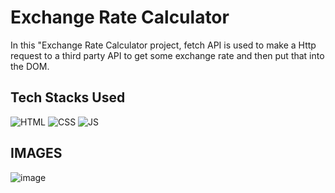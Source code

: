 # Exchange Rate Calculator
In this "Exchange Rate Calculator project, fetch API is used to make a Http request to a third party API to get some exchange rate and then put that into the DOM.

## Tech Stacks Used


![HTML](https://img.shields.io/badge/html5%20-%23E34F26.svg?&style=for-the-badge&logo=html5&logoColor=white)
![CSS](https://img.shields.io/badge/css3%20-%231572B6.svg?&style=for-the-badge&logo=css3&logoColor=white)
![JS](https://img.shields.io/badge/javascript%20-%23323330.svg?&style=for-the-badge&logo=javascript&logoColor=%23F7DF1E)

## IMAGES
![image](https://github.com/subash-ghub/Unimomi_Exchange/assets/104593776/d33de79b-6e98-4ae0-ab2c-d98245d31f15)
